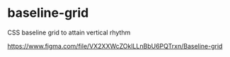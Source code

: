 # baseline-grid
CSS baseline grid to attain vertical rhythm

https://www.figma.com/file/VX2XXWcZOklLLnBbU6PQTrxn/Baseline-grid
